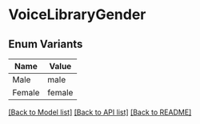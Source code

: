 # VoiceLibraryGender

## Enum Variants

| Name | Value |
|---- | -----|
| Male | male |
| Female | female |


[[Back to Model list]](../README.md#documentation-for-models) [[Back to API list]](../README.md#documentation-for-api-endpoints) [[Back to README]](../README.md)


